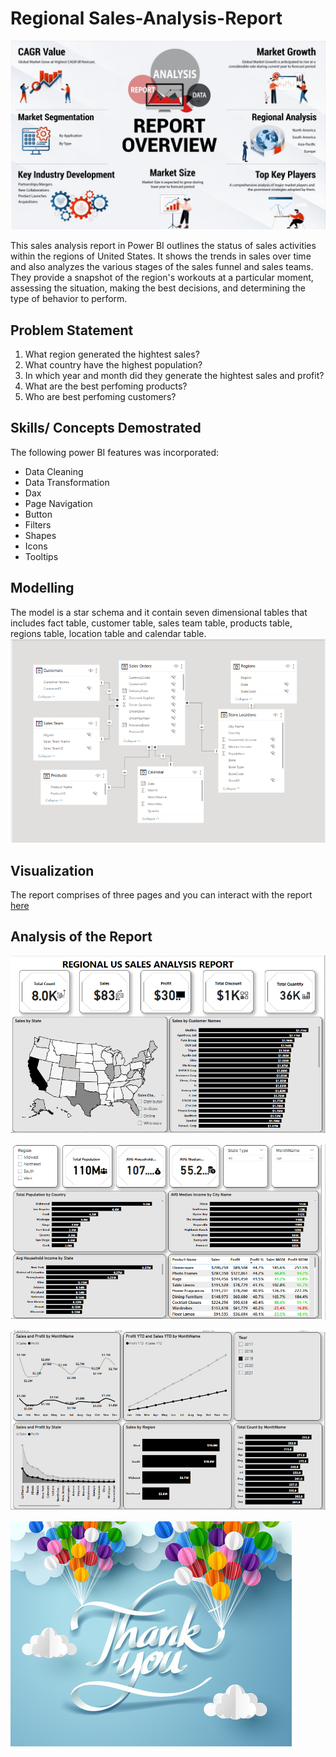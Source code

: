 # Regional Sales-Analysis-Report

![](Reginal_US_Image.jpg) 

This sales analysis report in Power BI outlines the status of sales activities within the regions of United States. It shows the trends in sales over time and also analyzes the various stages of the sales funnel and sales teams. They provide a snapshot of the region's workouts at a particular moment, assessing the situation, making the best decisions, and determining the type of behavior to perform.


## Problem Statement
1. What region generated the hightest sales?
2. What country have the highest population?
3. In which year and month did they generate the hightest sales and profit?
4. What are the best perfoming products?
5. Who are best perfoming customers?

   


## Skills/ Concepts Demostrated
The following power BI features was incorporated:
- Data Cleaning
- Data Transformation
- Dax 
- Page Navigation
- Button
- Filters
- Shapes
- Icons
- Tooltips



## Modelling
The model is a star schema and it contain seven dimensional tables that includes fact table, customer table, sales team table, products table, regions table, location table and calendar table.
![](R_US_Schema.png)



## Visualization
The report comprises of three pages and you can interact with the report [here](https://app.powerbi.com/view?r=eyJrIjoiNjk5YzEyOTEtYzVhZi00MGEzLWFhZjctY2U4YmRiN2ZhMTBkIiwidCI6ImNmYTI1N2FmLTk1N2EtNDU3Ny05MWIyLTU4ZjYwMDgzZmYyZSJ9
)

## Analysis of the Report

![](R_US_1.png)


![](R_US_2.png)


![](R_US_3.png)


![](Thankyou_Image.jpg)

